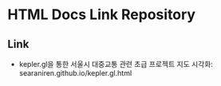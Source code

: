 # HTML Docs Link Repository

## Link
- kepler.gl을 통한 서울시 대중교통 관련 초급 프로젝트 지도 시각화: searaniren.github.io/kepler.gl.html

